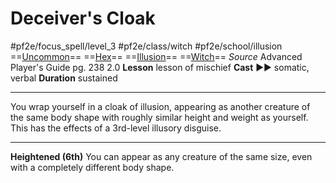 # Deceiver's Cloak
#pf2e/focus_spell/level_3 #pf2e/class/witch #pf2e/school/illusion 
==[Uncommon](Uncommon.md)== ==[Hex](Hex.md)== ==[Illusion](Illusion.md)== ==[Witch](Witch.md)==
*Source* Advanced Player's Guide pg. 238 2.0
**Lesson** lesson of mischief
**Cast** ►► somatic, verbal
**Duration** sustained

---
You wrap yourself in a cloak of illusion, appearing as another creature of the same body shape with roughly similar height and weight as yourself. This has the effects of a 3rd-level illusory disguise.

<hr>

**Heightened (6th)** You can appear as any creature of the same size, even with a completely different body shape.